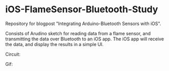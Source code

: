 # iOS-FlameSensor-Bluetooth-Study

Repository for blogpost "Integrating Arduino-Bluetooth Sensors with iOS".

Consists of Arudino sketch for reading data from a flame sensor, and transmitting the data over Bluetooth to an iOS app. The iOS app will
receive the data, and display the results in a simple UI. 

Circuit:

Gif:

